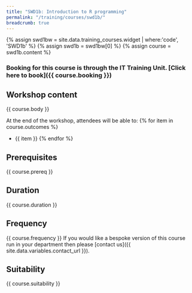```yaml
---
title: "SWD1b: Introduction to R programming"
permalink: "/training/courses/swd1b/"
breadcrumb: true
---
```


{% assign swd1bw = site.data.training_courses.widget | where:'code', 'SWD1b' %}
{% assign swd1b = swd1bw[0] %}
{% assign course = swd1b.content %}

### Booking for this course is through the IT Training Unit. [Click here to book]({{ course.booking }})

## Workshop content

{{ course.body }}

At the end of the workshop, attendees will be able to:
{% for item in course.outcomes %}

- {{ item }}
{% endfor %}

## Prerequisites

{{ course.prereq }}

## Duration

{{ course.duration }}

## Frequency

{{ course.frequency }}
If you would like a bespoke version of this course run in your department then please [contact us]({{ site.data.variables.contact_url }}).

## Suitability

{{ course.suitability }}
